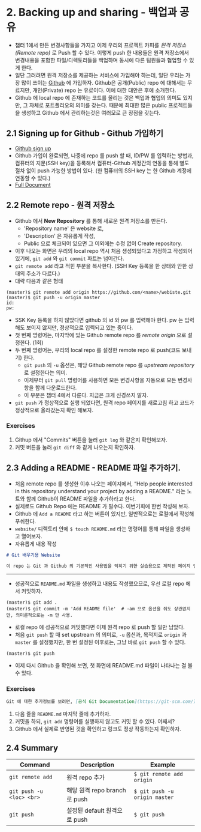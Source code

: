# 2. Backing up and sharing - 백업과 공유 

* 챕터 1에서 만든 변경사항들을 가지고 이제 우리의 프로젝트 카피를 *원격 저장소 (Remote repo)* 로 Push 할 수 있다. 이렇게 push 한 내용들은 원격 저장소에서 변경내용을 포함한 파일/디렉토리들을 백업하며 동시에 다른 팀원들과 협업할 수 있게 한다.
* 일단 그러려면 원격 저장소를 제공하는 서비스에 가입해야 하는데, 일단 우리는 가장 많이 쓰이는 [Github](https://github.com/) 에 가입하자. Github은 공개(Public) repo 에 대해서는 무료지만, 개인(Private) repo 는 유료이다. 이에 대한 대안은 후에 소개한다.
* Github 에 local repo 에 존재하는 코드를 올리는 것은 백업과 협업의 의미도 있지만, 그 자체로 포트폴리오의 의미를 갖는다. 때문에 최대한 많은 public 프로젝트들을 생성하고 Github 에서 관리하는것은 여러모로 큰 장점을 갖는다.



## 2.1 Signing up for Github - Github 가입하기

* [Github sign up](https://github.com/)
* Github 가입이 완료되면, 나중에 repo 를 push 할 때, ID/PW 를 입력하는 방법과, 컴퓨터의 지문(SSH key)을 등록해서 컴퓨터-Github 계정간의 연동을 통해 별도 절차 없이 push 가능한 방법이 있다. (한 컴퓨터의 SSH key 는 한 Github 계정에 연동할 수 있다.) 
*  [Full Document](https://help.github.com/articles/connecting-to-github-with-ssh/)



## 2.2 Remote repo - 원격 저장소

* Github 에서 **New Repository** 를 통해 새로운 원격 저장소를 만든다.
  * 'Repository name' 은 website 로,
  * 'Description' 은 자유롭게 작성,
  * Public 으로 체크되어 있으면 그 이외에는 수정 없이 Create repository.
* 이후 나오는 화면은 우리의 local repo 역시 처음 생성되었다고 가정하고 작성되어 있기에, `git add` 와 `git commit` 파트는 넘어간다.
* `git remote add` 라고 적힌 부분을 복사한다. (SSH Key 등록을 한 상태와 안한 상태의 주소가 다르다.)
* 대략 다음과 같은 형태

```shell
(master)$ git remote add origin https://github.com/<name>/webiste.git
(master)$ git push -u origin master
id:
pw:
```

* SSK Key 등록을 하지 않았다면 github 의 id 와 pw 를 입력해야 한다. pw 는 입력해도 보이지 않지만, 정상적으로 입력되고 있는 중이다.
* 첫 번째 명령어는, 마지막에 있는 Github remote repo 를 *remote origin* 으로 설정한다. (1회)
* 두 번째 명령어는, 우리의 local repo 를 설정한 remote repo 로 push(코드 보내기) 한다.
  * `git push` 의 `-u` 옵션은, 해당 Github remote repo 를 *upstream repository* 로 설정한다는 의미.
  * 이제부터 `git pull` 명령어를 사용하면 모든 변경사항을 자동으로 모든 변경사항을 함께 다운로드한다.
  * 이 부분은 챕터 4에서 다룬다. 지금은 크게 신경쓰지 말자.
* `git push` 가 정상적으로 실행 되었다면, 원격 repo 페이지를 새로고침 하고 코드가 정상적으로 올라갔는지 확인 해보자.



### Exercises

1. Githup 에서 "Commits" 버튼을 눌러 `git log` 와 같은지 확인해보자.
2. 커밋 버튼을 눌러 `git diff` 와 같게 나오는지 확인하자.



## 2.3 Adding a README - README 파일 추가하기.

* 처음 remote repo 를 생성한 이후 나오는 페이지에서,  “Help people interested in this repository understand your project by adding a README." 라는 노트와 함께 Github이 README 파일을 추가하라고 한다.
* 실제로도 Github Repo 에는 README 가 필수다. 이번기회에 한번 작성해 보자.
* Github 에 `Add a README` 라고 하는 버튼이 있지만, 일반적으로는 로컬에서 작성해 푸쉬한다.
* `website/` 디렉토리 안에 `$ touch README.md` 라는 명령어를 통해 파일을 생성하고 열어보자.
* 자유롭게 내용 작성

```markdown
# Git 배우기용 Website

이 repo 는 Git 과 Github 의 기본적인 사용법을 익히기 위한 실습용으로 제작된 페이지 입니다.
```

---

* 성공적으로 `README.md` 파일을 생성하고 내용도 작성했으므로, 우선 로컬 repo 에서 커밋하자.

```shell
(master)$ git add .
(master)$ git commit -m 'Add README file'  # -am 으로 옵션을 줘도 상관없지만, 의미론적으로는 -m 만 사용.
```

* 로컬 repo 에 성공적으로 커밋했다면 이제 원격 repo 로 push 할 일만 남았다.
* 처음 `git push` 할 때 set upstream 의 의미로, `-u` 옵션과, 목적지로 `origin` 과 `master` 를 설정했지만, 한 번 설정된 이후로는, 그냥 바로 `git push` 할 수 있다.

```shell
(master)$ git push
```

* 이제 다시 Github 을 확인해 보면, 첫 화면에 README.md 파일이 나타나는 걸 볼 수 있다.



### Exercises

```markdown
Git 에 대한 추가정보를 보려면, [공식 Git Documentation](https://git-scm.com/) 을 확인하세요.
```

1. 다음 줄을 `README.md` 마지막 줄에 추가하자.
2. 커밋을 하되, `git add` 명령어를 실행하지 않고도 커밋 할 수 있다. 어째서?
3. Github 에서 실제로 반영된 것을 확인하고 링크도 정상 작동하는지 확인하자.

## 2.4 Summary

| Command                  | Description                   | Example                       |
| ------------------------ | ----------------------------- | ----------------------------- |
| `git remote add`         | 원격 repo 추가                | `$ git remote add origin`     |
| `git push -u <loc> <br>` | 해당 원격 repo branch 로 push | `$ git push -u origin master` |
| `git push`               | 설정된 default 원격으로 push  | `$ git push`                  |



